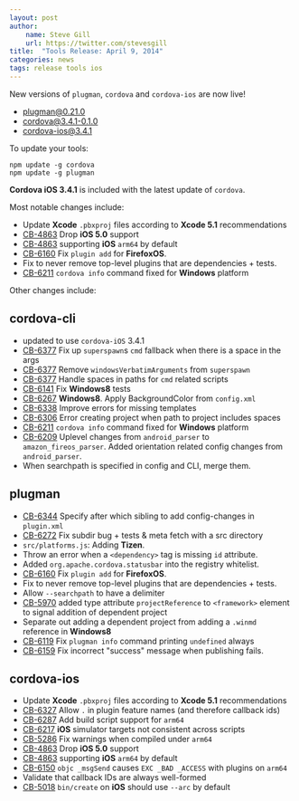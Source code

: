 ```yaml
---
layout: post
author:
    name: Steve Gill
    url: https://twitter.com/stevesgill
title:  "Tools Release: April 9, 2014"
categories: news
tags: release tools ios
---
```

New versions of `plugman`, `cordova` and `cordova-ios` are now live!

* [plugman@0.21.0](https://www.npmjs.org/package/plugman)
* [cordova@3.4.1-0.1.0](https://www.npmjs.org/package/cordova)
* [cordova-ios@3.4.1](http://archive.apache.org/dist/cordova/platforms/ios)


To update your tools:

    npm update -g cordova
    npm update -g plugman

**Cordova iOS 3.4.1** is included with the latest update of `cordova`.

Most notable changes include:

* Update **Xcode** `.pbxproj` files according to **Xcode 5.1** recommendations
* [CB-4863](https://issues.apache.org/jira/browse/CB-4863) Drop **iOS 5.0** support
* [CB-4863](https://issues.apache.org/jira/browse/CB-4863) supporting **iOS** `arm64` by default
* [CB-6160](https://issues.apache.org/jira/browse/CB-6160) Fix `plugin add` for **FirefoxOS**.
* Fix to never remove top-level plugins that are dependencies + tests.
* [CB-6211](https://issues.apache.org/jira/browse/CB-6211) `cordova info` command fixed for **Windows** platform


Other changes include:
<!--more-->

## cordova-cli

* updated to use `cordova-iOS` 3.4.1
* [CB-6377](https://issues.apache.org/jira/browse/CB-6377) Fix up `superspawn`s `cmd` fallback when there is a space in the args
* [CB-6377](https://issues.apache.org/jira/browse/CB-6377) Remove `windowsVerbatimArguments` from `superspawn`
* [CB-6377](https://issues.apache.org/jira/browse/CB-6377) Handle spaces in paths for `cmd` related scripts
* [CB-6141](https://issues.apache.org/jira/browse/CB-6141) Fix **Windows8** tests
* [CB-6267](https://issues.apache.org/jira/browse/CB-6267) **Windows8**. Apply BackgroundColor from `config.xml`
* [CB-6338](https://issues.apache.org/jira/browse/CB-6338) Improve errors for missing templates
* [CB-6306](https://issues.apache.org/jira/browse/CB-6306) Error creating project when path to project includes spaces
* [CB-6211](https://issues.apache.org/jira/browse/CB-6211) `cordova info` command fixed for **Windows** platform
* [CB-6209](https://issues.apache.org/jira/browse/CB-6209) Uplevel changes from `android_parser` to `amazon_fireos_parser`. Added orientation related config changes from `android_parser`.
* When searchpath is specified in config and CLI, merge them.

## plugman

* [CB-6344](https://issues.apache.org/jira/browse/CB-6344) Specify after which sibling to add config-changes in `plugin.xml`
* [CB-6272](https://issues.apache.org/jira/browse/CB-6272) Fix subdir bug + tests & meta fetch with a src directory
* `src/platforms.js`: Adding **Tizen**.
* Throw an error when a `<dependency>` tag is missing `id` attribute.
* Added `org.apache.cordova.statusbar` into the registry whitelist.
* [CB-6160](https://issues.apache.org/jira/browse/CB-6160) Fix `plugin add` for **FirefoxOS**.
* Fix to never remove top-level plugins that are dependencies + tests.
* Allow `--searchpath` to have a delimiter
* [CB-5970](https://issues.apache.org/jira/browse/CB-5970) added type attribute `projectReference` to `<framework>` element to signal addition of dependent project
* Separate out adding a dependent project from adding a `.winmd` reference in **Windows8**
* [CB-6119](https://issues.apache.org/jira/browse/CB-6119) Fix `plugman info` command printing `undefined` always
* [CB-6159](https://issues.apache.org/jira/browse/CB-6159) Fix incorrect "success" message when publishing fails.

## cordova-ios

* Update **Xcode** `.pbxproj` files according to **Xcode 5.1** recommendations
* [CB-6327](https://issues.apache.org/jira/browse/CB-6327) Allow `.` in plugin feature names (and therefore callback ids)
* [CB-6287](https://issues.apache.org/jira/browse/CB-6287) Add build script support for `arm64`
* [CB-6217](https://issues.apache.org/jira/browse/CB-6217) **iOS** simulator targets not consistent across scripts
* [CB-5286](https://issues.apache.org/jira/browse/CB-5286) Fix warnings when compiled under `arm64`
* [CB-4863](https://issues.apache.org/jira/browse/CB-4863) Drop **iOS 5.0** support
* [CB-4863](https://issues.apache.org/jira/browse/CB-4863) supporting **iOS** `arm64` by default
* [CB-6150](https://issues.apache.org/jira/browse/CB-6150) `objc _msgSend` causes `EXC _BAD _ACCESS` with plugins on `arm64`
* Validate that callback IDs are always well-formed
* [CB-5018](https://issues.apache.org/jira/browse/CB-5018) `bin/create` on **iOS** should use `--arc` by default

